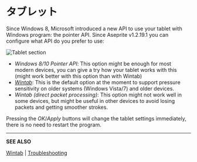 # タブレット

Since Windows 8, Microsoft introduced a new API to use your tablet
with Windows program: the pointer API. Since Aseprite v1.2.19.1 you
can configure what API do you prefer to use:

![Tablet section](tablet/tablet.png)

* *Windows 8/10 Pointer API*: This option might be enough for most
  modern devices, you can give a try how your tablet works with this
  (might work better with this option than with Wintab)
* *[Wintab](wintab.md)*: This is the default option at the moment to
  support pressure sensitivity on older systems (Windows Vista/7) and
  older devices.
* *Wintab (direct packet processing)*: This option might not work well
  in some devices, but might be useful in other devices to avoid
  losing packets and getting smoother strokes.

Pressing the *OK*/*Apply* buttons will change the tablet settings
immediately, there is no need to restart the program.

---

**SEE ALSO**

[Wintab](wintab.md) |
[Troubleshooting](troubleshooting.md)
